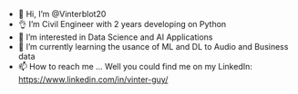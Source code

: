 - 👋 Hi, I’m @Vinterblot20
- 👌 I’m Civil Engineer with 2 years developing on Python
- 👀 I’m interested in Data Science and AI Applications
- 🌱 I’m currently learning the usance of ML and DL to Audio and Business data
- 📫 How to reach me ... Well you could find me on my LinkedIn: https://www.linkedin.com/in/vinter-guy/

<!---
Vinterblot20/Vinterblot20 is a ✨ special ✨ repository because its `README.md` (this file) appears on your GitHub profile.
You can click the Preview link to take a look at your changes.
--->
